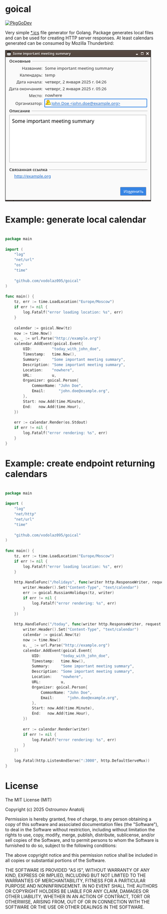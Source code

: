 goical
=================================
[![PkgGoDev](https://pkg.go.dev/badge/github.com/vodolaz095/goical)](https://pkg.go.dev/github.com/vodolaz095/goical?tab=doc)

Very simple [*.ics](https://en.wikipedia.org/wiki/ICalendar) file generator for Golang.
Package generates local files and can be used for creating HTTP server responses.
At least calendars generated can be consumed by Mozilla Thunderbird:

![screenshot.png](screenshot.png)


Example: generate local calendar
=================================

```go

package main

import (
	"log"
	"net/url"
	"os"
	"time"

	"github.com/vodolaz095/goical"
)

func main() {
	tz, err := time.LoadLocation("Europe/Moscow")
	if err != nil {
		log.Fatalf("error loading location: %s", err)
	}
	
	calendar := goical.New(tz)
	now := time.Now()
	u, _ := url.Parse("http://example.org")
	calendar.AddEvent(goical.Event{
		UID:         "today_with_john_doe",
		Timestamp:   time.Now(),
		Summary:     "Some important meeting summary",
		Description: "Some important meeting summary",
		Location:    "nowhere",
		URL:         u,
		Organizer: goical.Person{
			CommonName: "John Doe",
			Email:      "john.doe@example.org",
		},
		Start: now.Add(time.Minute),
		End:   now.Add(time.Hour),
	})

	err := calendar.Render(os.Stdout)
	if err != nil {
		log.Fatalf("error rendering: %s", err)
	}
}

```

Example: create endpoint returning calendars
=================================

```go

package main

import (
	"log"
	"net/http"
	"net/url"
	"time"

	"github.com/vodolaz095/goical"
)

func main() {
	tz, err := time.LoadLocation("Europe/Moscow")
	if err != nil {
		log.Fatalf("error loading location: %s", err)
	}

	http.HandleFunc("/holidays", func(writer http.ResponseWriter, request *http.Request) {
		writer.Header().Set("Content-Type", "text/calendar")
		err := goical.RussianHolidays(tz, writer)
		if err != nil {
			log.Fatalf("error rendering: %s", err)
		}
	})

	http.HandleFunc("/today", func(writer http.ResponseWriter, request *http.Request) {
		writer.Header().Set("Content-Type", "text/calendar")
		calendar := goical.New(tz)
		now := time.Now()
		u, _ := url.Parse("http://example.org")
		calendar.AddEvent(goical.Event{
			UID:         "today_with_john_doe",
			Timestamp:   time.Now(),
			Summary:     "Some important meeting summary",
			Description: "Some important meeting summary",
			Location:    "nowhere",
			URL:         u,
			Organizer: goical.Person{
				CommonName: "John Doe",
				Email:      "john.doe@example.org",
			},
			Start: now.Add(time.Minute),
			End:   now.Add(time.Hour),
		})

		err := calendar.Render(writer)
		if err != nil {
			log.Fatalf("error rendering: %s", err)
		}
	})

	log.Fatal(http.ListenAndServe(":3000", http.DefaultServeMux))
}
```


License
=================

The MIT License (MIT)

Copyright (c) 2025 Ostroumov Anatolij <ostroumov095 at gmail dot com>

Permission is hereby granted, free of charge, to any person obtaining a copy of
this software and associated documentation files (the "Software"), to deal in
the Software without restriction, including without limitation the rights to
use, copy, modify, merge, publish, distribute, sublicense, and/or sell copies of
the Software, and to permit persons to whom the Software is furnished to do so,
subject to the following conditions:

The above copyright notice and this permission notice shall be included in all
copies or substantial portions of the Software.

THE SOFTWARE IS PROVIDED "AS IS", WITHOUT WARRANTY OF ANY KIND, EXPRESS OR
IMPLIED, INCLUDING BUT NOT LIMITED TO THE WARRANTIES OF MERCHANTABILITY, FITNESS
FOR A PARTICULAR PURPOSE AND NONINFRINGEMENT. IN NO EVENT SHALL THE AUTHORS OR
COPYRIGHT HOLDERS BE LIABLE FOR ANY CLAIM, DAMAGES OR OTHER LIABILITY, WHETHER
IN AN ACTION OF CONTRACT, TORT OR OTHERWISE, ARISING FROM, OUT OF OR IN
CONNECTION WITH THE SOFTWARE OR THE USE OR OTHER DEALINGS IN THE SOFTWARE.
